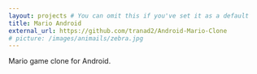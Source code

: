 ```yaml
---
layout: projects # You can omit this if you've set it as a default
title: Mario Android
external_url: https://github.com/tranad2/Android-Mario-Clone
# picture: /images/animails/zebra.jpg
---
```


Mario game clone for Android.
